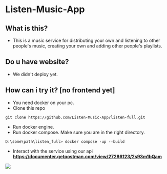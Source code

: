 # Listen-Music-App
## What is this?
* This is a music service for distributing your own and listening to other people's music, creating your own and adding other people's playlists.

## Do u have website?
* We didn't deploy yet.

## How can i try it? [no frontend yet]
* You need docker on your pc.
* Clone this repo
```shell
git clone https://github.com/Listen-Music-App/listen-full.git
```
* Run docker engine.
* Run docker compose. Make sure you are in the right directory.
```shell
D:\some\path\listen_full> docker compose -up --build
```
* Interact with the service using our api **https://documenter.getpostman.com/view/27286123/2s93m1bQam**
<img src="https://i.imgur.com/3IBTIWw.png">